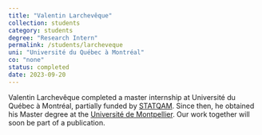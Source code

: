 ```yaml
---
title: "Valentin Larchevêque"
collection: students
category: students
degree: "Research Intern"
permalink: /students/larcheveque
uni: "Université du Québec à Montréal"
co: "none"
status: completed
date: 2023-09-20
---
```


Valentin Larchevêque completed a master internship at Université du Québec à Montréal, partially funded by [STATQAM](https://statqam.uqam.ca).  Since then, he obtained his Master degree at the [Université de Montpellier](https://www.umontpellier.fr). Our work together will soon be part of a publication.  
